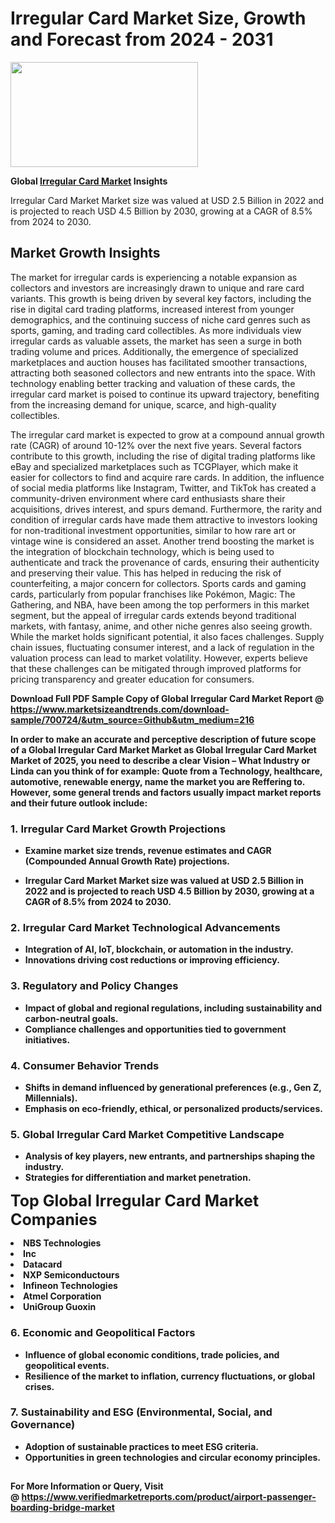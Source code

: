 <H1>Irregular Card Market Size, Growth and Forecast from 2024 - 2031</H1><img class="aligncenter size-medium wp-image-584254" src="https://thirdeyenews.in/wp-content/uploads/2024/09/Global-Market-Research-300x168.jpeg" alt="" width="300" height="168" /><p><strong>Global&nbsp;<a href="https://www.marketsizeandtrends.com/download-sample/700724/&amp;utm_source=Github&utm_medium=216">Irregular Card Market</a> Insights</strong></p><p>Irregular Card Market Market size was valued at USD 2.5 Billion in 2022 and is projected to reach USD 4.5 Billion by 2030, growing at a CAGR of 8.5% from 2024 to 2030.</p><p><h2>Market Growth Insights</h2> <p>The market for irregular cards is experiencing a notable expansion as collectors and investors are increasingly drawn to unique and rare card variants. This growth is being driven by several key factors, including the rise in digital card trading platforms, increased interest from younger demographics, and the continuing success of niche card genres such as sports, gaming, and trading card collectibles. As more individuals view irregular cards as valuable assets, the market has seen a surge in both trading volume and prices. Additionally, the emergence of specialized marketplaces and auction houses has facilitated smoother transactions, attracting both seasoned collectors and new entrants into the space. With technology enabling better tracking and valuation of these cards, the irregular card market is poised to continue its upward trajectory, benefiting from the increasing demand for unique, scarce, and high-quality collectibles.</p> <p><strong></strong></p> <p>The irregular card market is expected to grow at a compound annual growth rate (CAGR) of around 10-12% over the next five years. Several factors contribute to this growth, including the rise of digital trading platforms like eBay and specialized marketplaces such as TCGPlayer, which make it easier for collectors to find and acquire rare cards. In addition, the influence of social media platforms like Instagram, Twitter, and TikTok has created a community-driven environment where card enthusiasts share their acquisitions, drives interest, and spurs demand. Furthermore, the rarity and condition of irregular cards have made them attractive to investors looking for non-traditional investment opportunities, similar to how rare art or vintage wine is considered an asset. Another trend boosting the market is the integration of blockchain technology, which is being used to authenticate and track the provenance of cards, ensuring their authenticity and preserving their value. This has helped in reducing the risk of counterfeiting, a major concern for collectors. Sports cards and gaming cards, particularly from popular franchises like Pokémon, Magic: The Gathering, and NBA, have been among the top performers in this market segment, but the appeal of irregular cards extends beyond traditional markets, with fantasy, anime, and other niche genres also seeing growth. While the market holds significant potential, it also faces challenges. Supply chain issues, fluctuating consumer interest, and a lack of regulation in the valuation process can lead to market volatility. However, experts believe that these challenges can be mitigated through improved platforms for pricing transparency and greater education for consumers. <p><strong></p><p><span class=""><strong>Download Full PDF Sample Copy of Global Irregular Card Market Report</strong> @ <a href="https://www.marketsizeandtrends.com/download-sample/700724/&amp;utm_source=Github&utm_medium=216" target="_blank">https://www.marketsizeandtrends.com/download-sample/700724/&amp;utm_source=Github&utm_medium=216</a></span></p><p>In order to make an accurate and perceptive description of future scope of a Global&nbsp;Irregular Card Market Market as Global&nbsp;Irregular Card Market Market of 2025, you need to describe a clear Vision &ndash; What Industry or Linda can you think of for example: Quote from a Technology, healthcare, automotive, renewable energy, name the market you are Reffering to. However, some general trends and factors usually impact market reports and their future outlook include:</p><h3>1.&nbsp;<strong>Irregular Card Market Growth Projections</strong></h3><ul><li>Examine market size trends, revenue estimates and CAGR (Compounded Annual Growth Rate) projections.</li><li><p>Irregular Card Market Market size was valued at USD 2.5 Billion in 2022 and is projected to reach USD 4.5 Billion by 2030, growing at a CAGR of 8.5% from 2024 to 2030.</p></li></ul><h3>2.&nbsp;<strong>Irregular Card Market Technological Advancements</strong></h3><ul><li>Integration of AI, IoT, blockchain, or automation in the industry.</li><li>Innovations driving cost reductions or improving efficiency.</li></ul><h3>3.&nbsp;<strong>Regulatory and Policy Changes</strong></h3><ul><li>Impact of global and regional regulations, including sustainability and carbon-neutral goals.</li><li>Compliance challenges and opportunities tied to government initiatives.</li></ul><h3>4.&nbsp;<strong>Consumer Behavior Trends</strong></h3><ul><li>Shifts in demand influenced by generational preferences (e.g., Gen Z, Millennials).</li><li>Emphasis on eco-friendly, ethical, or personalized products/services.</li></ul><h3>5.&nbsp;<strong>Global Irregular Card Market Competitive Landscape</strong></h3><ul><li>Analysis of key players, new entrants, and partnerships shaping the industry.</li><li>Strategies for differentiation and market penetration.</li></ul><p data-pm-slice="1 1 []"><span style="color: inherit; font-family: inherit; font-size: 25px;">Top Global Irregular Card Market Companies</span></p><div class="" data-test-id=""><p><li>NBS Technologies</li><li> Inc</li><li> Datacard</li><li> NXP Semiconductours</li><li> Infineon Technologies</li><li> Atmel Corporation</li><li> UniGroup Guoxin</li></p></div><h3>6.&nbsp;<strong>Economic and Geopolitical Factors</strong></h3><ul><li>Influence of global economic conditions, trade policies, and geopolitical events.</li><li>Resilience of the market to inflation, currency fluctuations, or global crises.</li></ul><h3>7.&nbsp;<strong>Sustainability and ESG (Environmental, Social, and Governance)</strong></h3><ul><li>Adoption of sustainable practices to meet ESG criteria.</li><li>Opportunities in green technologies and circular economy principles.</li></ul><h2><strong style="font-size: 14px;">For More Information or Query, Visit @&nbsp;</strong><a style="background-color: #ffffff; font-size: 14px;" href="https://www.marketsizeandtrends.com/report/irregular-card-market/" target="_blank">https://www.verifiedmarketreports.com/product/airport-passenger-boarding-bridge-market</a></h2>
